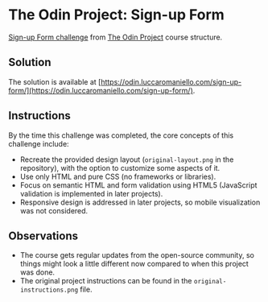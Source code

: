 # The Odin Project: Sign-up Form
[Sign-up Form challenge](https://www.theodinproject.com/lessons/node-path-intermediate-html-and-css-sign-up-form) from [The Odin Project](https://www.theodinproject.com/) course structure.

## Solution

The solution is available at [https://odin.luccaromaniello.com/sign-up-form/](https://odin.luccaromaniello.com/sign-up-form/).

## Instructions

By the time this challenge was completed, the core concepts of this challenge include:
- Recreate the provided design layout (`original-layout.png` in the repository), with the option to customize some aspects of it.
- Use only HTML and pure CSS (no frameworks or libraries).
- Focus on semantic HTML and form validation using HTML5 (JavaScript validation is implemented in later projects).
- Responsive design is addressed in later projects, so mobile visualization was not considered.

## Observations
- The course gets regular updates from the open-source community, so things might look a little different now compared to when this project was done.
- The original project instructions can be found in the `original-instructions.png` file.

